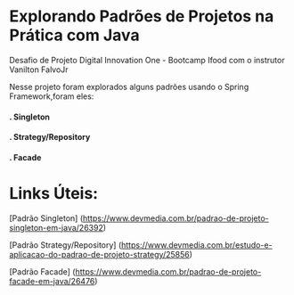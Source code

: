 # Explorando Padrões de Projetos na Prática com Java
Desafio de Projeto Digital Innovation One - Bootcamp Ifood com o instrutor Vanilton FalvoJr

Nesse projeto foram explorados alguns padrões usando o Spring Framework,foram eles:

#### . Singleton
#### . Strategy/Repository
#### . Facade

# Links Úteis:

[Padrão Singleton] (https://www.devmedia.com.br/padrao-de-projeto-singleton-em-java/26392)

[Padrão Strategy/Repository] (https://www.devmedia.com.br/estudo-e-aplicacao-do-padrao-de-projeto-strategy/25856)

[Padrão Facade] (https://www.devmedia.com.br/padrao-de-projeto-facade-em-java/26476)
